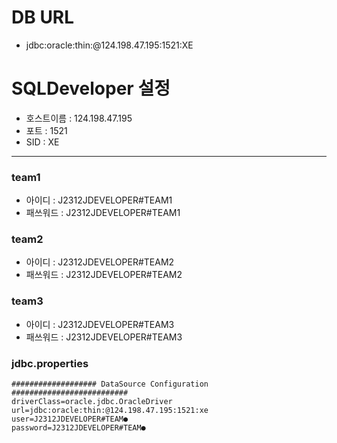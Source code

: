 # DB URL   
  - jdbc:oracle:thin:@124.198.47.195:1521:XE

# SQLDeveloper 설정
 - 호스트이름   : 124.198.47.195
 - 포트        : 1521
 - SID         : XE
<hr>

### team1
 - 아이디	  : J2312JDEVELOPER#TEAM1
 - 패쓰워드 : J2312JDEVELOPER#TEAM1
### team2
 - 아이디	  : J2312JDEVELOPER#TEAM2
 - 패쓰워드 : J2312JDEVELOPER#TEAM2
### team3
 - 아이디	  : J2312JDEVELOPER#TEAM3
 - 패쓰워드 : J2312JDEVELOPER#TEAM3

### jdbc.properties

```
################### DataSource Configuration ##########################
driverClass=oracle.jdbc.OracleDriver
url=jdbc:oracle:thin:@124.198.47.195:1521:xe
user=J2312JDEVELOPER#TEAM●
password=J2312JDEVELOPER#TEAM●
```
